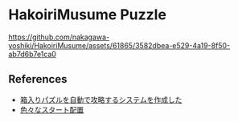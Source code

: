 # HakoiriMusume Puzzle

https://github.com/nakagawa-yoshiki/HakoiriMusume/assets/61865/3582dbea-e529-4a19-8f50-ab7d6b7e1ca0

## References

* [箱入りパズルを自動で攻略するシステムを作成した](https://qiita.com/mimic-asy/items/bfb5134968223685884d)
* [色々なスタート配置](https://item.rakuten.co.jp/lifeselect/lst02179/)
